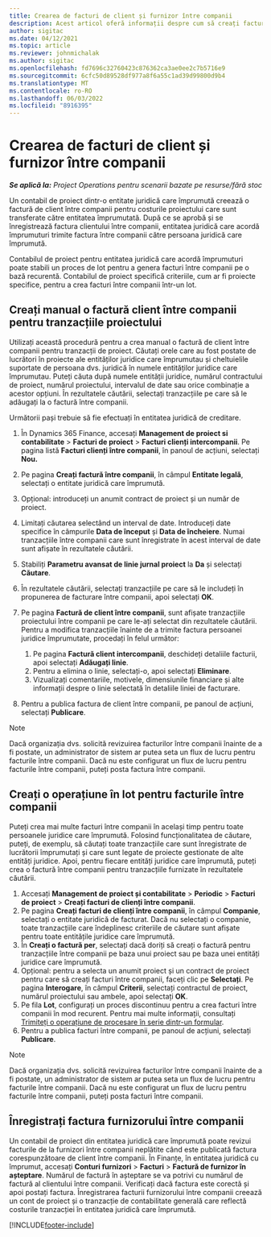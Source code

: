 ```yaml
---
title: Crearea de facturi de client și furnizor între companii
description: Acest articol oferă informații despre cum să creați facturi intercompanii pentru clienți și furnizori.
author: sigitac
ms.date: 04/12/2021
ms.topic: article
ms.reviewer: johnmichalak
ms.author: sigitac
ms.openlocfilehash: fd7696c32760423c876362ca3ae0ee2c7b5716e9
ms.sourcegitcommit: 6cfc50d89528df977a8f6a55c1ad39d99800d9b4
ms.translationtype: MT
ms.contentlocale: ro-RO
ms.lasthandoff: 06/03/2022
ms.locfileid: "8916395"
---
```

# <a name="create-intercompany-customer-and-vendor-invoices"></a>Crearea de facturi de client și furnizor între companii

_**Se aplică la:** Project Operations pentru scenarii bazate pe resurse/fără stoc_

Un contabil de proiect dintr-o entitate juridică care împrumută creează o factură de client între companii pentru costurile proiectului care sunt transferate către entitatea împrumutată. După ce se aprobă și se înregistrează factura clientului între companii, entitatea juridică care acordă împrumuturi trimite factura între companii către persoana juridică care împrumută.

Contabilul de proiect pentru entitatea juridică care acordă împrumuturi poate stabili un proces de lot pentru a genera facturi între companii pe o bază recurentă. Contabilul de proiect specifică criteriile, cum ar fi proiecte specifice, pentru a crea facturi între companii într-un lot.

## <a name="manually-create-an-intercompany-customer-invoice-for-project-transactions"></a>Creați manual o factură client între companii pentru tranzacțiile proiectului 

Utilizați această procedură pentru a crea manual o factură de client între companii pentru tranzacții de proiect. Căutați orele care au fost postate de lucrători în proiecte ale entităților juridice care împrumutau și cheltuielile suportate de persoana dvs. juridică în numele entităților juridice care împrumutau. Puteți căuta după numele entității juridice, numărul contractului de proiect, numărul proiectului, intervalul de date sau orice combinație a acestor opțiuni. În rezultatele căutării, selectați tranzacțiile pe care să le adăugați la o factură între companii. 

Următorii pași trebuie să fie efectuați în entitatea juridică de creditare. 

1. În Dynamics 365 Finance, accesați **Management de proiect si contabilitate** > **Facturi de proiect** > **Facturi clienți intercompanii**. Pe pagina listă **Facturi clienți între companii**, în panoul de acțiuni, selectați **Nou.**
2. Pe pagina **Creați factură între companii**, în câmpul **Entitate legală**, selectați o entitate juridică care împrumută.
3. Opțional: introduceți un anumit contract de proiect și un număr de proiect.
4. Limitați căutarea selectând un interval de date. Introduceți date specifice în câmpurile **Data de început** și **Data de încheiere**. Numai tranzacțiile între companii care sunt înregistrate în acest interval de date sunt afișate în rezultatele căutării.
5. Stabiliți **Parametru avansat de linie jurnal proiect** la **Da** și selectați **Căutare**.
6. În rezultatele căutării, selectați tranzacțiile pe care să le includeți în propunerea de facturare între companii, apoi selectați **OK**.
7. Pe pagina **Factură de client între companii**, sunt afișate tranzacțiile proiectului între companii pe care le-ați selectat din rezultatele căutării. Pentru a modifica tranzacțiile înainte de a trimite factura persoanei juridice împrumutate, procedați în felul următor:
  
    1. Pe pagina **Factură client intercompanii**, deschideți detaliile facturii, apoi selectați **Adăugați linie**.
    2. Pentru a elimina o linie, selectați-o, apoi selectați **Eliminare**.
    3. Vizualizați comentariile, motivele, dimensiunile financiare și alte informații despre o linie selectată în detaliile liniei de facturare.
    
8. Pentru a publica factura de client între companii, pe panoul de acțiuni, selectați **Publicare**.

> [!NOTE]
> Dacă organizația dvs. solicită revizuirea facturilor între companii înainte de a fi postate, un administrator de sistem ar putea seta un flux de lucru pentru facturile între companii. Dacă nu este configurat un flux de lucru pentru facturile între companii, puteți posta factura între companii.

## <a name="create-a-batch-job-for-intercompany-invoices"></a>Creați o operațiune în lot pentru facturile între companii

Puteți crea mai multe facturi între companii în același timp pentru toate persoanele juridice care împrumută. Folosind funcționalitatea de căutare, puteți, de exemplu, să căutați toate tranzacțiile care sunt înregistrate de lucrătorii împrumutați și care sunt legate de proiecte gestionate de alte entități juridice. Apoi, pentru fiecare entități juridice care împrumută, puteți crea o factură între companii pentru tranzacțiile furnizate în rezultatele căutării.

1. Accesați **Management de proiect și contabilitate** > **Periodic** > **Facturi de proiect** > **Creați facturi de clienți între companii**.
2. Pe pagina **Creați facturi de clienți între companii**, în câmpul **Companie**, selectați o entitate juridică de facturat. Dacă nu selectați o companie, toate tranzacțiile care îndeplinesc criteriile de căutare sunt afișate pentru toate entitățile juridice care împrumută.
3. În **Creați o factură per**, selectați dacă doriți să creați o factură pentru tranzacțiile între companii pe baza unui proiect sau pe baza unei entități juridice care împrumută.
4. Opțional: pentru a selecta un anumit proiect și un contract de proiect pentru care să creați facturi între companii, faceți clic pe **Selectați**. Pe pagina **Interogare**, în câmpul **Criterii**, selectați contractul de proiect, numărul proiectului sau ambele, apoi selectați **OK**.
5. Pe fila **Lot**, configurați un proces discontinuu pentru a crea facturi între companii în mod recurent. Pentru mai multe informații, consultați [Trimiteți o operațiune de procesare în serie dintr-un formular](/dynamicsax-2012/appuser-itpro/submit-a-batch-processing-job-from-a-form).
6. Pentru a publica facturi între companii, pe panoul de acțiuni, selectați **Publicare**.

> [!NOTE]
> Dacă organizația dvs. solicită revizuirea facturilor între companii înainte de a fi postate, un administrator de sistem ar putea seta un flux de lucru pentru facturile între companii. Dacă nu este configurat un flux de lucru pentru facturile între companii, puteți posta facturi între companii.

## <a name="post-the-intercompany-vendor-invoice"></a>Înregistrați factura furnizorului între companii

Un contabil de proiect din entitatea juridică care împrumută poate revizui facturile de la furnizori între companii neplătite când este publicată factura corespunzătoare de client între companii. În Finanțe, în entitatea juridică cu împrumut, accesați **Conturi furnizori** > **Facturi** > **Factură de furnizor în așteptare**. Numărul de factură în așteptare se va potrivi cu numărul de factură al clientului între companii. Verificați dacă factura este corectă și apoi postați factura. Înregistrarea facturii furnizorului între companii creează un cont de proiect și o tranzacție de contabilitate generală care reflectă costurile tranzacției în entitatea juridică care împrumută.


[!INCLUDE[footer-include](../includes/footer-banner.md)]
